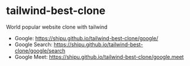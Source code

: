 # tailwind-best-clone
World popular website clone with tailwind

- Google: https://shipu.github.io/tailwind-best-clone/google/
- Google Search: https://shipu.github.io/tailwind-best-clone/google/search
- Google Meet: https://shipu.github.io/tailwind-best-clone/google.meet
